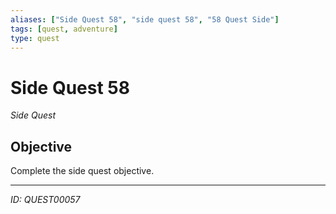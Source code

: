 ```yaml
---
aliases: ["Side Quest 58", "side quest 58", "58 Quest Side"]
tags: [quest, adventure]
type: quest
---
```


# Side Quest 58

*Side Quest*

## Objective
Complete the side quest objective.

---
*ID: QUEST00057*